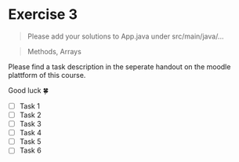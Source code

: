 # Exercise 3

> Please add your solutions to App.java under src/main/java/...

> Methods, Arrays

Please find a task description in the seperate handout on the moodle plattform of this course.

Good luck :four_leaf_clover:
- [ ] Task 1
- [ ] Task 2
- [ ] Task 3
- [ ] Task 4
- [ ] Task 5
- [ ] Task 6
